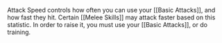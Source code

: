 Attack Speed controls how often you can use your [[Basic Attacks]], and how fast they hit. Certain [[Melee Skills]] may attack faster based on this statistic. In order to raise it, you must use your [[Basic Attacks]], or do training. 